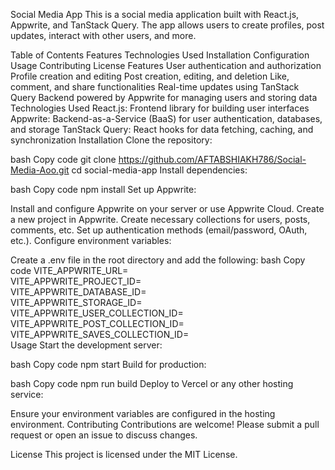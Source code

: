 Social Media App
This is a social media application built with React.js, Appwrite, and TanStack Query. The app allows users to create profiles, post updates, interact with other users, and more.

Table of Contents
Features
Technologies Used
Installation
Configuration
Usage
Contributing
License
Features
User authentication and authorization
Profile creation and editing
Post creation, editing, and deletion
Like, comment, and share functionalities
Real-time updates using TanStack Query
Backend powered by Appwrite for managing users and storing data
Technologies Used
React.js: Frontend library for building user interfaces
Appwrite: Backend-as-a-Service (BaaS) for user authentication, databases, and storage
TanStack Query: React hooks for data fetching, caching, and synchronization
Installation
Clone the repository:

bash
Copy code
git clone https://github.com/AFTABSHIAKH786/Social-Media-Aoo.git
cd social-media-app
Install dependencies:

bash
Copy code
npm install
Set up Appwrite:

Install and configure Appwrite on your server or use Appwrite Cloud.
Create a new project in Appwrite.
Create necessary collections for users, posts, comments, etc.
Set up authentication methods (email/password, OAuth, etc.).
Configure environment variables:

Create a .env file in the root directory and add the following:
bash
Copy code
VITE_APPWRITE_URL=\
VITE_APPWRITE_PROJECT_ID=\
VITE_APPWRITE_DATABASE_ID=\
VITE_APPWRITE_STORAGE_ID=\
VITE_APPWRITE_USER_COLLECTION_ID=\
VITE_APPWRITE_POST_COLLECTION_ID=\
VITE_APPWRITE_SAVES_COLLECTION_ID=\
Usage
Start the development server:

bash
Copy code
npm start
Build for production:

bash
Copy code
npm run build
Deploy to Vercel or any other hosting service:

Ensure your environment variables are configured in the hosting environment.
Contributing
Contributions are welcome! Please submit a pull request or open an issue to discuss changes.

License
This project is licensed under the MIT License.

